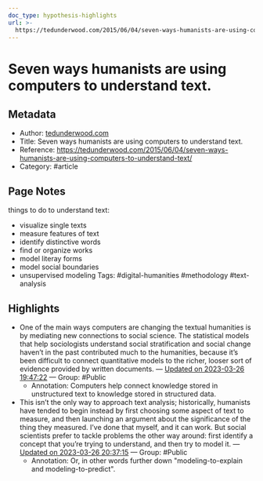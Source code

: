 ```yaml
---
doc_type: hypothesis-highlights
url: >-
  https://tedunderwood.com/2015/06/04/seven-ways-humanists-are-using-computers-to-understand-text/
---
```


# Seven ways humanists are using computers to understand text.

## Metadata
- Author: [tedunderwood.com]()
- Title: Seven ways humanists are using computers to understand text.
- Reference: https://tedunderwood.com/2015/06/04/seven-ways-humanists-are-using-computers-to-understand-text/
- Category: #article

## Page Notes
things to do to understand text:

- visualize single texts
- measure features of text
- identify distinctive words
- find or organize works
- model literay forms
- model social boundaries
- unsupervised modeling
Tags: #digital-humanities #methodology #text-analysis 

## Highlights
- One of the main ways computers are changing the textual humanities is by mediating new connections to social science. The statistical models that help sociologists understand social stratification and social change haven’t in the past contributed much to the humanities, because it’s been difficult to connect quantitative models to the richer, looser sort of evidence provided by written documents. — [Updated on 2023-03-26 19:47:22](https://hyp.is/Qzt61Mv-Ee2S3jc7UGcXyw/tedunderwood.com/2015/06/04/seven-ways-humanists-are-using-computers-to-understand-text/) — Group: #Public
    - Annotation: Computers help connect knowledge stored in unstructured text to knowledge stored in structured data.
- This isn’t the only way to approach text analysis; historically, humanists have tended to begin instead by first choosing some aspect of text to measure, and then launching an argument about the significance of the thing they measured. I’ve done that myself, and it can work. But social scientists prefer to tackle problems the other way around: first identify a concept that you’re trying to understand, and then try to model it. — [Updated on 2023-03-26 20:37:15](https://hyp.is/OwOX-swFEe26vEdlHSbSaQ/tedunderwood.com/2015/06/04/seven-ways-humanists-are-using-computers-to-understand-text/) — Group: #Public
    - Annotation: Or, in other words further down "modeling-to-explain and modeling-to-predict".


